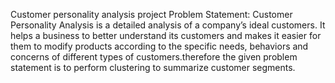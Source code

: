 Customer personality analysis project
Problem Statement:
Customer Personality Analysis is a detailed analysis of a company’s ideal customers. It helps a business to better understand its customers and makes it easier for them to modify products according to the specific needs, behaviors and concerns of different types of customers.therefore the given problem statement is to perform clustering to summarize customer segments.
